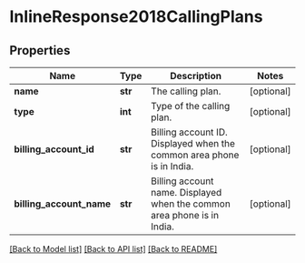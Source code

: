 # InlineResponse2018CallingPlans

## Properties
Name | Type | Description | Notes
------------ | ------------- | ------------- | -------------
**name** | **str** | The calling plan. | [optional] 
**type** | **int** | Type of the calling plan. | [optional] 
**billing_account_id** | **str** | Billing account ID. Displayed when the common area phone is in India. | [optional] 
**billing_account_name** | **str** | Billing account name. Displayed when the common area phone is in India. | [optional] 

[[Back to Model list]](../README.md#documentation-for-models) [[Back to API list]](../README.md#documentation-for-api-endpoints) [[Back to README]](../README.md)


